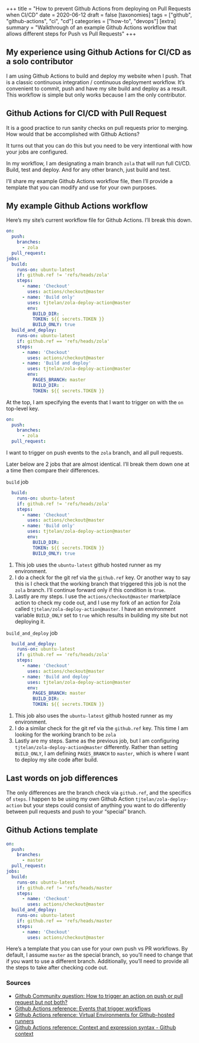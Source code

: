 +++
title = "How to prevent Github Actions from deploying on Pull Requests when CI/CD"
date = 2020-06-12
draft = false 
[taxonomies]
tags = ["github", "github-actions", "ci", "cd"]
categories = ["how-to", "devops"]
[extra]
summary = "Walkthrough of an example Github Actions workflow that allows different steps for Push vs Pull Requests"
+++
## My experience using Github Actions for CI/CD as a solo contributor

I am using Github Actions to build and deploy my website when I push. That is a classic continuous integration / continuous deployment workflow. It’s convenient to commit, push and have my site build and deploy as a result. This workflow is simple but only works because I am the only contributor.

## Github Actions for CI/CD with Pull Request

It is a good practice to run sanity checks on pull requests prior to merging. How would that be accomplished with Github Actions?

It turns out that you can do this but you need to be very intentional with how your jobs are configured.

In my workflow, I am designating a main branch `zola` that will run full CI/CD. Build, test and deploy. And for any other branch, just build and test.

I’ll share my example Github Actions workflow file, then I’ll provide a template that you can modify and use for your own purposes.

## My example Github Actions workflow

Here’s my site’s current workflow file for Github Actions. I’ll break this down.
```yaml
on:
  push:
    branches:
      - zola
  pull_request:
jobs:
  build:
    runs-on: ubuntu-latest
    if: github.ref != 'refs/heads/zola'
    steps:
      - name: 'Checkout'
        uses: actions/checkout@master
      - name: 'Build only'
        uses: tjtelan/zola-deploy-action@master
        env:
          BUILD_DIR: .
          TOKEN: ${{ secrets.TOKEN }}
          BUILD_ONLY: true
  build_and_deploy:
    runs-on: ubuntu-latest
    if: github.ref == 'refs/heads/zola'
    steps:
      - name: 'Checkout'
        uses: actions/checkout@master
      - name: 'Build and deploy'
        uses: tjtelan/zola-deploy-action@master
        env:
          PAGES_BRANCH: master
          BUILD_DIR: .
          TOKEN: ${{ secrets.TOKEN }}
```

At the top, I am specifying the events that I want to trigger on with the `on` top-level key.
```yaml
on:
  push:
    branches:
      - zola
  pull_request:
```
I want to trigger on push events to the `zola` branch, and all pull requests.

Later below are 2 jobs that are almost identical. I’ll break them down one at a time then compare their differences.

`build` job 
```yaml
  build:
    runs-on: ubuntu-latest
    if: github.ref != 'refs/heads/zola'
    steps:
      - name: 'Checkout'
        uses: actions/checkout@master
      - name: 'Build only'
        uses: tjtelan/zola-deploy-action@master
        env:
          BUILD_DIR: .
          TOKEN: ${{ secrets.TOKEN }}
          BUILD_ONLY: true
```
1. This job uses the `ubuntu-latest` github hosted runner as my environment.
2. I do a check for the git ref via the `github.ref` key. Or another way to say this is I check that the working branch that triggered this job is not the `zola` branch. I’ll continue forward only if this condition is `true`.
3. Lastly are my steps. I use the `actions/checkout@master` marketplace action to check my code out, and I use my fork of an action for Zola called `tjtelan/zola-deploy-action@master`. I have an environment variable `BUILD_ONLY` set to `true` which results in building my site but not deploying it.


`build_and_deploy` job
```yaml
  build_and_deploy:
    runs-on: ubuntu-latest
    if: github.ref == 'refs/heads/zola'
    steps:
      - name: 'Checkout'
        uses: actions/checkout@master
      - name: 'Build and deploy'
        uses: tjtelan/zola-deploy-action@master
        env:
          PAGES_BRANCH: master
          BUILD_DIR: .
          TOKEN: ${{ secrets.TOKEN }}
```
1. This job also uses the `ubuntu-latest` github hosted runner as my environment.
2. I do a similar check for the git ref via the `github.ref` key. This time I am looking for the working branch to be `zola`
3. Lastly are my steps. Same as the previous job, but I am configuring `tjtelan/zola-deploy-action@master` differently. Rather than setting `BUILD_ONLY`, I am defining `PAGES_BRANCH` to `master`, which is where I want to deploy my site code after build.

## Last words on job differences
The only differences are the branch check via `github.ref`, and the specifics of `steps`. I happen to be using my own Github Action `tjtelan/zola-deploy-action` but your steps could consist of anything you want to do differently between pull requests and push to your “special” branch.

## Github Actions template
```yaml
on:
  push:
    branches:
      - master
  pull_request:
jobs:
  build:
    runs-on: ubuntu-latest
    if: github.ref != 'refs/heads/master
    steps:
      - name: 'Checkout'
        uses: actions/checkout@master
  build_and_deploy:
    runs-on: ubuntu-latest
    if: github.ref == 'refs/heads/master
    steps:
      - name: 'Checkout'
        uses: actions/checkout@master
```
Here’s a template that you can use for your own push vs PR workflows. By default, I assume `master` as the special branch, so you’ll need to change that if you want to use a different branch. Additionally, you’ll need to provide all the steps to take after checking code out.

### Sources
* [Github Community question: How to trigger an action on push or pull request but not both?](https://github.community/t/how-to-trigger-an-action-on-push-or-pull-request-but-not-both/16662/3)
* [Github Actions reference: Events that trigger workflows](https://help.github.com/en/actions/reference/events-that-trigger-workflows) 
* [Github Actions reference: Virtual Environments for Github-hosted runners](https://help.github.com/en/actions/reference/virtual-environments-for-github-hosted-runners)
* [Github Actions reference: Context and expression syntax - Github context](https://help.github.com/en/actions/reference/context-and-expression-syntax-for-github-actions#github-context)
